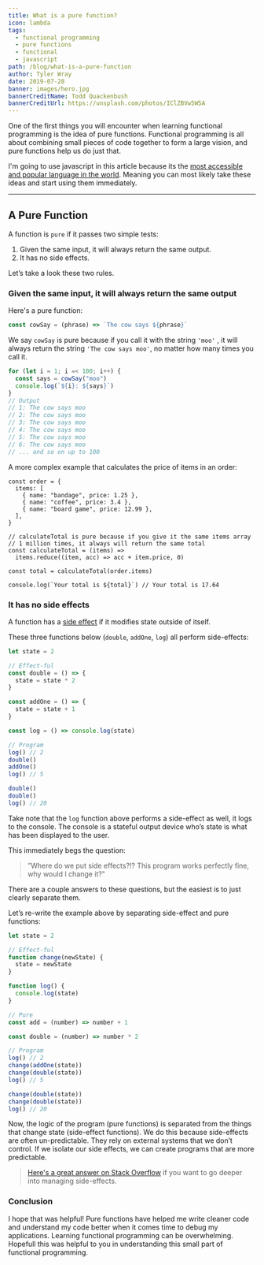 ```yaml
---
title: What is a pure function?
icon: lambda
tags:
  - functional programming
  - pure functions
  - functional
  - javascript
path: /blog/what-is-a-pure-function
author: Tyler Wray
date: 2019-07-28
banner: images/hero.jpg
bannerCreditName: Todd Quackenbush
bannerCreditUrl: https://unsplash.com/photos/IClZBVw5W5A
---
```


One of the first things you will encounter when learning functional programming is the idea of pure functions. Functional programming is all about combining small pieces of code together to form a large vision, and pure functions help us do just that.

I'm going to use javascript in this article because its the [most accessible and popular language in the world](https://insights.stackoverflow.com/survey/2019#technology-_-programming-scripting-and-markup-languages). Meaning you can most likely take these ideas and start using them immediately.

---

## A Pure Function

A function is `pure` if it passes two simple tests:

1. Given the same input, it will always return the same output.
2. It has no side effects.

Let’s take a look these two rules.

### Given the same input, it will always return the same output

Here's a pure function:

```js
const cowSay = (phrase) => `The cow says ${phrase}`
```

We say `cowSay` is pure because if you call it with the string `'moo'` , it will always return the string `'The cow says moo'`, no matter how many times you call it.

```js
for (let i = 1; i =< 100; i++) {
  const says = cowSay("moo")
  console.log(`${i}: ${says}`)
}
// Output
// 1: The cow says moo
// 2: The cow says moo
// 3: The cow says moo
// 4: The cow says moo
// 5: The cow says moo
// 6: The cow says moo
// ... and so on up to 100
```

A more complex example that calculates the price of items in an order:

```js{9,10}
const order = {
  items: [
    { name: "bandage", price: 1.25 },
    { name: "coffee", price: 3.4 },
    { name: "board game", price: 12.99 },
  ],
}

// calculateTotal is pure because if you give it the same items array
// 1 million times, it always will return the same total
const calculateTotal = (items) =>
  items.reduce((item, acc) => acc + item.price, 0)

const total = calculateTotal(order.items)

console.log(`Your total is ${total}`) // Your total is 17.64
```

### It has no side effects

A function has a [side effect](<https://en.wikipedia.org/wiki/Side_effect_(computer_science)>) if it modifies state outside of itself.

These three functions below (`double`, `addOne`, `log`) all perform side-effects:

```js
let state = 2

// Effect-ful
const double = () => {
  state = state * 2
}

const addOne = () => {
  state = state + 1
}

const log = () => console.log(state)

// Program
log() // 2
double()
addOne()
log() // 5

double()
double()
log() // 20
```

Take note that the `log` function above performs a side-effect as well, it logs to the console. The console is a stateful output device who’s state is what has been displayed to the user.

This immediately begs the question:

> ”Where do we put side effects?!? This program works perfectly fine, why would I change it?"

There are a couple answers to these questions, but the easiest is to just clearly separate them.

Let’s re-write the example above by separating side-effect and pure functions:

```js
let state = 2

// Effect-ful
function change(newState) {
  state = newState
}

function log() {
  console.log(state)
}

// Pure
const add = (number) => number + 1

const double = (number) => number * 2

// Program
log() // 2
change(addOne(state))
change(double(state))
log() // 5

change(double(state))
change(double(state))
log() // 20
```

Now, the logic of the program (pure functions) is separated from the things that change state (side-effect functions). We do this because side-effects are often un-predictable. They rely on external systems that we don’t control. If we isolate our side effects, we can create programs that are more predictable.

> [Here's a great answer on Stack Overflow](https://stackoverflow.com/a/18173877/6216456) if you want to go deeper into managing side-effects.

### Conclusion

I hope that was helpful! Pure functions have helped me write cleaner code and understand my code better when it comes time to debug my applications. Learning functional programming can be overwhelming. Hopefull this was helpful to you in understanding this small part of functional programming.
